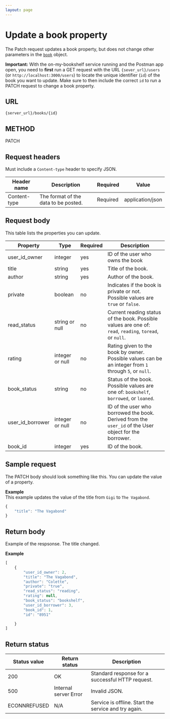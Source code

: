 ```yaml
---
layout: page
---
```


# Update a book property

The Patch request updates a book property, but does not change other parameters in the [`book`](user.md) object.

**Important:** With the on-my-bookshelf service running and the Postman app open, you need to **first** run a GET request with the URL `{sever_url}/users` (or `http://localhost:3000/users`) to locate the unique identifier (`id`) of the book you want to update. Make sure to then include the correct `id` to run a PATCH request to change a book property. 

## URL

```shell
{server_url}/books/{id}
```

## METHOD

PATCH

## Request headers

Must include a `Content-type` header to specify JSON.

| Header name | Description | Required | Value |
| -------------- | ------ | ------------ |------------ |
| Content-type | The format of the data to be posted. | Required | application/json |

## Request body

This table lists the properties you can update.

| Property       | Type    | Required | Description                | 
| -------------- | ------- | -------- | -------------------------- | 
| user_id_owner  | integer | yes      | ID of the user who owns the book |                            
| title          | string  | yes      | Title of the book.         |        
| author         | string  | yes      | Author of the book.        |       
| private | boolean | no | Indicates if the book is private or not. Possible values are `true` or `false`. |
| read_status | string or null | no | Current reading status of the book. Possible values are one of: `read`, `reading`, `toread`, or `null`.  | 
| rating | integer or null | no  | Rating given to the book by owner. Possible values can be an integer from `1` through `5`, or `null`. | 
| book_status | string | no | Status of the book. Possible values are one of: `bookshelf`, `borrowed`, or `loaned`. |
| user_id_borrower | integer or null | no | ID of the user who borrowed the book. Derived from the `user_id` of the User object for the borrower. |
| book_id | integer | yes | ID of the book. |

## Sample request

The PATCH body should look something like this. You can update the value of a property. 

**Example**<br>
This example updates the value of the title from `Gigi` to `The Vagabond`.

```js
{
    "title": "The Vagabond"
}
```

## Return body

Example of the respsonse. The title changed. 

**Example**

```js
[
    {
        "user_id_owner": 2,
        "title": "The Vagabond",
        "author": "Colette",
        "private": "true",
        "read_status": "reading",
        "rating": null,
        "book_status": "bookshelf",
        "user_id_borrower": 3,
        "book_id": 1,
        "id": "8951"

    }
]
```
## Return status

| Status value | Return status | Description |
| ------------- | ----------- | ----------- |
| 200 | OK | Standard response for a successful HTTP request. |
| 500 | Internal server Error | Invalid JSON. |
| ECONNREFUSED | N/A | Service is offline. Start the service and try again. |